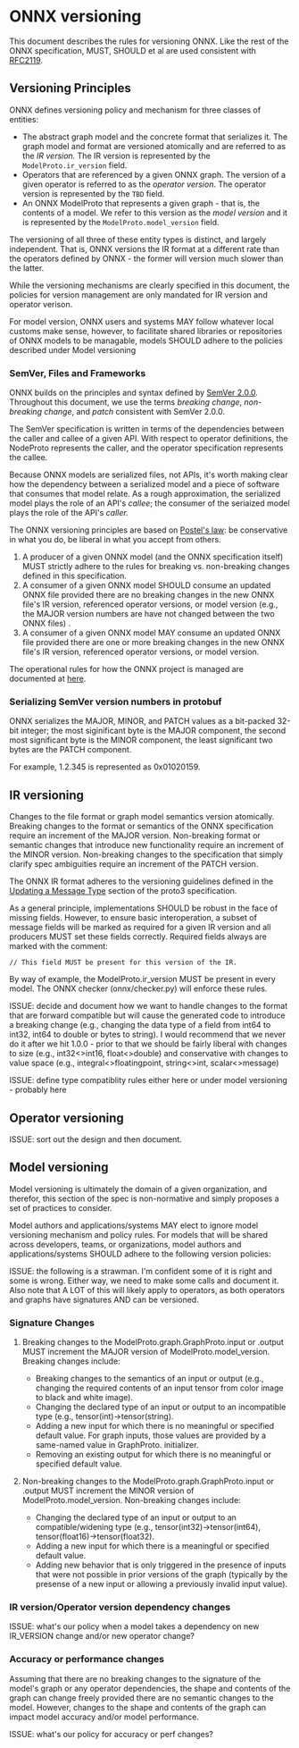 # ONNX versioning

This document describes the rules for versioning ONNX. Like the rest of the ONNX
specification, MUST, SHOULD et al are used consistent with [RFC2119](https://tools.ietf.org/html/rfc2119).  

## Versioning Principles

ONNX defines versioning policy and mechanism for three classes of entities:

* The abstract graph model and the concrete format that serializes it. The graph model and format are versioned atomically and are referred to as the *IR version.* The IR version is  represented by the `ModelProto.ir_version` field.  
* Operators that are referenced by a given ONNX graph. The version of a given operator  is referred to as the *operator version*. The operator version is  represented by the `TBD` field.  
* An ONNX ModelProto that represents a given graph - that is, the contents of a model. We refer to this version as the *model version* and it is represented by the `ModelProto.model_version` field.    

The versioning of all three of these entity types is distinct, and largely independent. That is, ONNX versions the IR format at a different rate than the operators defined by ONNX - the former will version much slower than the latter. 

While the versioning mechanisms are clearly specified in this document, the policies for version management are only mandated for IR version and operator verison. 

For model version, ONNX users and systems MAY follow whatever local customs make sense, however, to facilitate shared libraries or repositories of ONNX models to be managable, models SHOULD adhere to the policies described under Model versioning 



### SemVer, Files and Frameworks

ONNX builds on the principles and syntax defined by [SemVer 2.0.0](http://semver.org/spec/v2.0.0.html). Throughout this document, we use the terms *breaking change*, *non-breaking change*, and *patch* consistent with SemVer 2.0.0. 

The SemVer specification is written in terms of the dependencies between the caller and callee of a given API.  With respect to operator definitions, the NodeProto represents the caller, and the operator specification represents the callee.

Because ONNX models are serialized files, not APIs, it's worth making clear how the dependency between a serialized model and a piece of software that consumes that model relate.  As a rough approximation, the serialized model plays the role of an API's *callee*; the consumer of the seriaized model plays the role of the API's *caller.*

The ONNX versioning principles are based on [Postel's law](https://en.wikipedia.org/wiki/Robustness_principle): be conservative in what you do, be liberal in what you accept from others.  

1. A producer of a given ONNX model (and the ONNX specification itself) MUST strictly adhere to the rules for breaking vs. non-breaking changes defined in this specification.
2. A consumer of a given ONNX model SHOULD consume an updated ONNX file provided there are no breaking changes in the new ONNX file's IR version, referenced operator versions, or model version (e.g., the MAJOR version numbers are have not changed between the two ONNX files) .
3. A consumer of a given ONNX model MAY consume an updated ONNX file provided there are one or more breaking changes in the new ONNX file's IR version, referenced operator versions, or model version.

The operational rules for how the ONNX project is managed are documented at [here](../RELEASE-MANAGEMENT.md). 

### Serializing SemVer version numbers in protobuf

ONNX serializes the MAJOR, MINOR, and PATCH values as a bit-packed 32-bit integer; the most siginificant byte is the MAJOR component, the second most significant byte is the MINOR component, the least significant two bytes are the PATCH component. 

For example, 1.2.345 is represented as 0x01020159.

## IR versioning

Changes to the file format or graph model semantics version atomically. Breaking changes to the format or semantics of the ONNX specification require an increment of the MAJOR version.  Non-breaking format or semantic changes that introduce new functionality require an increment of the MINOR version. Non-breaking changes to the specification that simply clarify spec ambiguities require an increment of the PATCH version.  

The ONNX IR format adheres to the versioning guidelines defined in the [Updating a Message Type](https://developers.google.com/protocol-buffers/docs/proto3#updating) section of the proto3 specification.  

As a general principle, implementations SHOULD be robust in the face of missing fields. However, to ensure basic interoperation, a subset of message fields will be marked as required for a given IR version and all producers MUST set these fields correctly. Required fields always are marked with the comment:

    // This field MUST be present for this version of the IR.

By way of example, the ModelProto.ir_version MUST be present in every model.  The ONNX checker (onnx/checker.py) will enforce these rules.

ISSUE: decide and document how we want to handle changes to the format that are forward compatible but will cause the generated code to introduce a breaking change (e.g., changing the data type of a field from int64 to int32, int64 to double or bytes to string).  I would recommend that we never do it after we hit 1.0.0 - prior to that we should be fairly liberal with changes to size (e.g., int32<>int16, float<>double) and conservative with changes to value space (e.g., integral<>floatingpoint, string<>int, scalar<>message)

ISSUE: define type compatiblity rules either here or under model versioning - probably here

## Operator versioning

ISSUE: sort out the design and then document.

## Model versioning

Model versioning is ultimately the domain of a given organization, and therefor, this section of the spec is non-normative and simply proposes a set of practices to consider.

Model authors and applications/systems  MAY elect to ignore model versioning mechanism and policy rules. For models that will be shared across developers, teams, or organizations, model authors and applications/systems SHOULD adhere to the following version policies:

ISSUE: the following is a strawman. I'm confident some of it is right and some is wrong. Either way, we need to make some calls and document it.  Also note that A LOT of this will likely apply to operators, as both operators and graphs have signatures AND can be versioned. 

### Signature Changes
1. Breaking changes to the ModelProto.graph.GraphProto.input or .output MUST increment the MAJOR version of ModelProto.model_version. Breaking changes include:
    
    * Breaking changes to the semantics of an input or output (e.g., changing the required contents of an input tensor from color image to black and white image). 
    * Changing the declared type of an input or output to an incompatible type (e.g., tensor(int)->tensor(string).
    * Adding a new input for which there is no meaningful or specified default value. For graph inputs, those values are provided by a same-named value in GraphProto. initializer.
    * Removing an existing output for which there is no meaningful or specified default value.

2. Non-breaking changes to the ModelProto.graph.GraphProto.input or .output MUST increment the MINOR version of ModelProto.model_version. Non-breaking changes include:
    
    * Changing the declared type of an input or output to an compatible/widening type (e.g., tensor(int32)->tensor(int64), tensor(float16)->tensor(float32).
    * Adding a new input for which there is a meaningful or specified default value.
    * Adding new behavior that is only triggered in the presence of inputs that were not
    possible in prior versions of the graph (typically by the presense of a new input 
    or allowing a previously invalid input value).

### IR version/Operator version dependency changes

ISSUE: what's our policy when a model takes a dependency on new IR_VERSION change and/or new operator change?


### Accuracy or performance changes

Assuming that there are no breaking changes to the signature of the model's graph or any operator dependencies, the shape and contents of the graph can change freely provided there are no semantic changes to the model. However, changes to the shape and contents of the graph can impact model accuracy and/or model performance.    

ISSUE: what's our policy for accuracy or perf changes?
